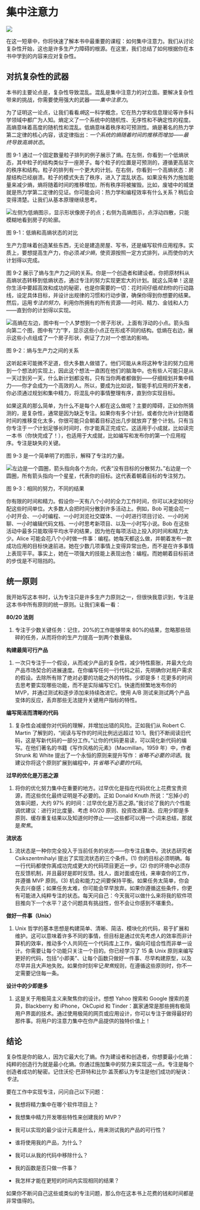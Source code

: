 # 集中注意力

![](img/chapterart.png)

在这一短章中，你将快速了解本书中最重要的课程：如何集中注意力。我们从讨论复杂性开始，这也是许多生产力障碍的根源。在这里，我们总结了如何根据你在本书中学到的内容来应对复杂性。

## 对抗复杂性的武器

本书的主要论点是，复杂性导致混乱。混乱是集中注意力的对立面。要解决复杂性带来的挑战，你需要使用强大的武器——*集中注意力*。

为了证明这一论点，让我们看看*熵*这一科学概念，它在热力学和信息理论等许多科学领域中都广为人知。熵定义了一个系统中的随机性、无序性和不确定性的程度。高熵意味着高度的随机性和混乱。低熵意味着秩序和可预测性。熵是著名的热力学第二定律的核心内容，该定律指出：*一个系统的熵随着时间的推移而增加——最终导致高熵状态*。

图 9-1 通过一个固定数量粒子排列的例子展示了熵。在左侧，你看到一个低熵状态，其中粒子的结构类似于一座房子。每个粒子的位置是可预测的，遵循更高层次的秩序和结构。粒子的排列有一个更大的计划。在右侧，你看到一个高熵状态：房屋结构已经崩溃。粒子的模式失去了秩序，进入了混乱状态。如果没有外力施加能量来减少熵，熵将随着时间的推移增加，所有秩序将被摧毁。比如，废墟中的城堡就是热力学第二定律的见证。你可能会问：热力学和编程效率有什么关系？稍后会变得清楚。让我们从基本原理继续思考。

![左侧为低熵图示，显示形状像房子的点；右侧为高熵图示，点浮动四散，只能模糊地看到房子的轮廓。](img/f09001.png)

图 9-1：低熵和高熵状态的对比

生产力意味着创造某些东西，无论是建造房屋、写书，还是编写软件应用程序。实质上，要想提高生产力，你必须*减少熵*，使资源按照一定方式排列，从而使你的大计划得以完成。

图 9-2 展示了熵与生产力之间的关系。你是一个创造者和建设者。你把原材料从高熵状态转移到低熵状态，通过专注的努力实现更宏大的计划。就这么简单！这是你生活中要超高效和成功的秘密，也是你需要的一切：花时间仔细*规划*你的行动路线，设定具体目标，并设计出规律的习惯和行动步骤，确保你得到你想要的结果。然后，运用*专注的努力*，利用你所拥有的所有资源——时间、精力、金钱和人力——直到你的计划得以实现。

![高熵在左边，图中有一个人梦想到一个房子形状，上面有浮动的小点。箭头指向第二个图，图中有“力”字，显示这些小点正在形成不同的结构。低熵在右边，展示这些小点组成了一个房子形状，例证了力对一个想法的影响。](img/f09002.png)

图 9-2：熵与生产力之间的关系

这听起来可能微不足道，但大多数人做错了。他们可能从未将这种专注的努力应用到一个想法的实现上，因此这个想法一直困在他们的脑海中。也有些人可能只是从一天过到另一天，什么新计划都没有。只有当你两者都做到——仔细规划并集中精力——你才会成为一个高效的人。所以，要成为比如说，智能手机应用的开发者，你必须通过规划和集中精力，将混乱中的事情整理有序，直到你实现目标。

如果这真的那么简单，为什么不是每个人都在这么做呢？主要的障碍，正如你所猜测的，是复杂性，通常是因为缺乏专注。如果你有多个计划，或者你允许计划随着时间的推移变化太多，你很可能只会朝着目标迈出几步就放弃了整个计划。只有当你专注于*一个*计划足够长时间时，你才能真正完成它。这适用于小成就，比如读完一本书（你快完成了！），也适用于大成就，比如编写和发布你的第一个应用程序。专注是缺失的关键。

图 9-3 是一个简单明了的图示，解释了专注的力量。

![左边是一个圆圈，箭头指向各个方向，代表“没有目标的分散努力。”右边是一个圆圈，所有箭头指向一个星星，代表你的目标。这代表着朝着目标的专注努力。](img/f09003.png)

图 9-3：相同的努力，不同的结果

你有限的时间和精力。假设你一天有八个小时的全力工作时间，你可以决定如何分配这些时间单位。大多数人会把时间分散到许多活动上。例如，Bob 可能会花一小时开会、一小时编程、一小时浏览社交媒体、一小时进行项目讨论、一小时闲聊、一小时编辑代码文档、一小时思考新项目、以及一小时写小说。Bob 在这些活动中最多只能取得平均水平的结果，因为他在每项活动上投入的时间和精力太少。Alice 可能会花八个小时做一件事：编程。她每天都这么做，并朝着发布一款成功应用的目标快速前进。她在少数几项事情上变得异常出色，而不是在许多事情上表现平平。事实上，她在一项强大的技能上表现出色：编程。而她朝着目标前进的步伐是不可阻挡的。

## 统一原则

我开始写这本书时，认为专注只是许多生产力原则之一，但很快我意识到，专注是这本书中所有原则的统一原则。让我们来看一看：

**80/20 法则**

1.  专注于少数关键任务：记住，20%的工作能够带来 80%的结果，忽略那些琐碎的任务，从而将你的生产力提高一到两个数量级。

**构建最简可行产品**

1.  一次只专注于一个假设，从而减少产品的复杂性，减少特性膨胀，并最大化向产品市场契合的进展速度。在你编写任何一行代码之前，先明确你对用户需求的假设。去除所有除了绝对必要的功能之外的特性。少即是多！花更多的时间去思考要实现哪些功能，而不是实际编写它们。快速而频繁地发布你的 MVP，并通过测试和逐步添加来持续改进它。使用 A/B 测试来测试两个产品变体的反应，丢弃那些无法提升关键用户指标的特性。

**编写简洁而清晰的代码**

1.  复杂性会减缓你对代码的理解，并增加出错的风险。正如我们从 Robert C. Martin 了解到的，“阅读与写作的时间比例远远超过 10:1。我们不断阅读旧代码，这是写新代码的一部分工作。”让你的代码更易读，可以简化新代码的编写。在他们著名的书籍《写作风格的元素》（Macmillan，1959 年）中，作者 Strunk 和 White 提出了一个永恒的原则来提升写作：*省略不必要的词语*。我建议你将这个原则扩展到编程中，并*省略不必要的代码*。

**过早的优化是万恶之源**

1.  将你的优化努力集中在重要的地方。过早优化是指在代码优化上花费宝贵资源，而这些优化最终证明是不必要的。正如 Donald Knuth 所说：“忘掉小的效率问题，大约 97% 的时间：过早优化是万恶之源。”我讨论了我的六个性能调优建议：进行对比度量、考虑 80/20 原则、投资改进算法、应用少即是多原则、缓存重复结果以及知道何时停止——这些都可以用一个词来总结，那就是*聚焦*。

**流状态**

1.  流状态是一种你完全投入于当前任务的状态——你专注且集中。流状态研究者 Csikszentmihalyi 提出了实现流状态的三个条件。(1) 你的目标必须明确。每一行代码都使你离成功完成更大的代码项目更近一步。(2) 你的环境中必须存在反馈机制，并且最好是即时反馈。找人，面对面或在线，来审查你的工作，并遵循 MVP 原则。(3) 机会和能力之间要保持平衡。如果任务太简单，你会失去兴奋感；如果任务太难，你可能会早早放弃。如果你遵循这些条件，你更有可能进入纯粹专注的状态。每天问自己：今天我可以做什么来将我的软件项目推向下一个水平？这个问题具有挑战性，但不会让你感到不堪重负。

**做好一件事（Unix）**

1.  Unix 哲学的基本思想是构建简单、清晰、简洁、模块化的代码，易于扩展和维护。这可以意味着许多不同的事情，但目标是通过优先考虑人的效率而非计算机的效率，推动多个人共同在一个代码库上工作，偏向可组合性而非单一设计。你需要让每个功能只关注一个目的。你已经学习了 15 条 Unix 原则来编写更好的代码，包括“小即美”、让每个函数只做好一件事、尽早构建原型，以及尽早并且大声地失败。如果你时刻牢记*聚焦*规则，在遵循这些原则时，你不一定需要记住每一条。

**设计中的少即是多**

1.  这是关于用极简主义来聚焦你的设计。想想 Yahoo 搜索和 Google 搜索的差异，Blackberry 和 iPhone，OkCupid 和 Tinder：赢家通常是那些拥有极简用户界面的技术。通过使用极简的网页或应用设计，你可以专注于做得最好的那件事。将用户的注意力集中在你产品提供的独特价值上！

## 结论

复杂性是你的敌人，因为它最大化了熵。作为建设者和创造者，你想要最小化熵：纯粹的创造行为就是最小化熵。你通过施加集中的努力来实现这一点。专注是每个创造者成功的秘密。记住沃伦·巴菲特和比尔·盖茨都认为专注是他们成功的秘诀：*专注*。

要在工作中实现专注，问问自己以下问题：

+   我想将精力集中在哪个软件项目上？

+   我想集中精力开发哪些特性来创建我的 MVP？

+   我可以实现的最少设计元素是什么，用来测试我的产品的可行性？

+   谁将使用我的产品，为什么？

+   我可以从我的代码中移除什么？

+   我的函数是否只做一件事？

+   我怎样才能在更短的时间内实现相同的结果？

如果你不断问自己这些或类似的专注问题，那么你在这本书上花费的钱和时间都是非常值得的。
